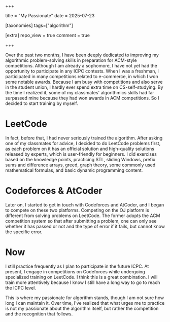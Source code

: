 +++

title = "My Passionate"
date = 2025-07-23

[taxonomies]
tags=["algorithm"]

[extra]
repo_view = true
comment = true

+++

Over the past two months, I have been deeply dedicated to improving my algorithmic problem-solving skills in preparation for ACM-style competitions.
 Although I am already a sophomore, I have not yet had the opportunity to participate in any ICPC contests. When I was a freshman, I participated in many competitions related to e-commerce, in which I won some notable awards.  Because I am busy with competitions and also serve in the student union, I hardly ever spend extra time on CS-self-studying. By the time I realized it, some of my classmates' algorithmics skills had far surpassed mine because they had won awards in ACM competitions. So I decided to start training by myself.

# LeetCode

In fact, before that, I had never seriously trained the algorithm.  After asking one of my classmates for advice, I decided to do LeetCode problems first, as each problem on it has an official solution and high-quality solutions released by experts, which is user-friendly for beginners.  I did exercises based on the knowledge points, practicing STL, sliding Windows, prefix sums and difference arrays, greed, graph theory, some commonly used mathematical formulas, and basic dynamic programming content.

# Codeforces & AtCoder

Later on, I started to get in touch with Codeforces and AtCoder, and I began to compete on these two platforms.  Competing on the OJ platform is different from solving problems on LeetCode.  The former adopts the ACM competition system so that after submitting a problem, one can only see whether it has passed or not and the type of error if it fails, but cannot know the specific error.

# Now

I still practice frequently as I plan to participate in the future ICPC.  At present, I engage in competitions on Codeforces while undergoing specialized training on LeetCode.  I think this is a great combination. I will train more attentively because I know I still have a long way to go to reach the ICPC level.

This is where my passionate for algorithm stands, though I am not sure how long I can maintain it. Over time, I've realized that what urges me to practice is not my passionate about the algorithm itself, but rather the competition and the recognition that follows.